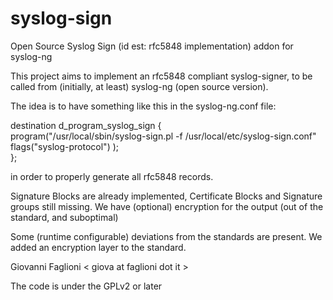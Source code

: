syslog-sign
===========

Open Source Syslog Sign (id est: rfc5848 implementation) addon for syslog-ng

This project aims to implement an rfc5848 compliant syslog-signer,
to be called from (initially, at least) syslog-ng (open source version).

The idea is to have something like this in the syslog-ng.conf file:

destination d_program_syslog_sign {<br/>
        program("/usr/local/sbin/syslog-sign.pl -f /usr/local/etc/syslog-sign.conf" 
                flags("syslog-protocol")
        );<br/>
};<br/>

in order to properly generate all rfc5848 records.

Signature Blocks are already implemented, Certificate Blocks 
and Signature groups still missing.
We have (optional) encryption for the output (out of the standard,
and suboptimal)

Some (runtime configurable) deviations from the standards are present.
We added an encryption layer to the standard.

Giovanni Faglioni &lt; giova at faglioni dot it &gt; 

The code is under the GPLv2 or later

